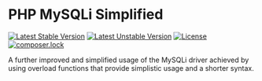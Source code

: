 # PHP MySQLi Simplified
[![Latest Stable Version](https://poser.pugx.org/imskully/php-mysqli-simplified/v/stable)](https://packagist.org/packages/imskully/php-mysqli-simplified)
[![Latest Unstable Version](https://poser.pugx.org/imskully/php-mysqli-simplified/v/unstable)](https://packagist.org/packages/imskully/php-mysqli-simplified)
[![License](https://poser.pugx.org/imskully/php-mysqli-simplified/license)](https://packagist.org/packages/imskully/php-mysqli-simplified)
[![composer.lock](https://poser.pugx.org/imskully/php-mysqli-simplified/composerlock)](https://packagist.org/packages/imskully/php-mysqli-simplified)

A further improved and simplified usage of the MySQLi driver achieved by using overload functions that provide simplistic usage and a shorter syntax.
